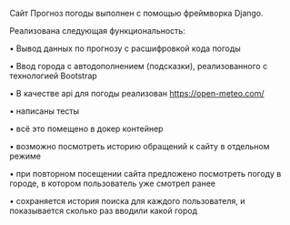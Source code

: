 Сайт Прогноз погоды выполнен с помощью фреймворка Django.

Реализована следующая функциональность:

•	Вывод данных по прогнозу с расшифровкой кода погоды

•	Ввод города с автодополнением (подсказки), реализованного с технологией Bootstrap

•	В качестве api для погоды реализован https://open-meteo.com/ 

•	написаны тесты

•	всё это помещено в докер контейнер

•	возможно посмотреть историю обращений к сайту в отдельном режиме

•	при повторном посещении сайта предложено посмотреть погоду в городе, в котором пользователь уже смотрел ранее

•	сохраняется история поиска для каждого пользователя, и показывается сколько раз вводили какой город


